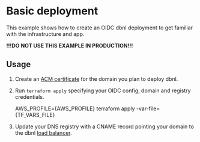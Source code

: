 # Basic deployment

This example shows how to create an OIDC dbnl deployment to get familiar with the infrastructure and app.

**!!!DO NOT USE THIS EXAMPLE IN PRODUCTION!!!**

## Usage

1. Create an [ACM certificate](https://console.aws.amazon.com/acm/home) for the domain you plan to deploy dbnl.

2. Run `terraform apply` specifying your OIDC config, domain and registry credentials.

    AWS_PROFILE={AWS_PROFILE} terraform apply -var-file={TF_VARS_FILE}

3. Update your DNS registry with a CNAME record pointing your domain to the dbnl [load balancer](https://console.aws.amazon.com/ec2/home#LoadBalancers:).
